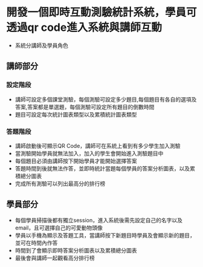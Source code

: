 # 開發一個即時互動測驗統計系統，學員可透過qr code進入系統與講師互動
- 系統分講師及學員角色
## 講師部分
### 設定階段
- 講師可設定多個課堂測驗，每個測驗可設定多少題目,每個題目有各自的選項及答案,答案都是單選題，每個測驗可設定所有題目的倒數時間
- 題目可設定每次統計圖表類型以及累積統計圖表類型
### 答題階段
- 講師啟動後可顯示QR Code，講師可在系統上看到有多少學生加入測驗
- 當測驗開始學員就無法加入，加入的學生會開始進入測驗題目中
- 每個題目必須由講師按下開始學員才能開始選擇答案
- 答題時間到後就無法作答，並即時統計當題每個學員的答案分析圖表，以及累積總分圖表
- 完成所有測驗可以列出最高分的排行榜
## 學員部分
- 每個學員掃描後都有獨立session，進入系統後需先設定自己的名字以及email，且可選擇自己的可愛動物頭像
- 學員以手機為顯示及答題工具，當講師按下新題目時學員及會顯示新的題目，並可在時間內作答
- 時間到了會顯示即時答案分析圖表以及累積總分圖表
- 最後會與講師一起觀看高分排行榜